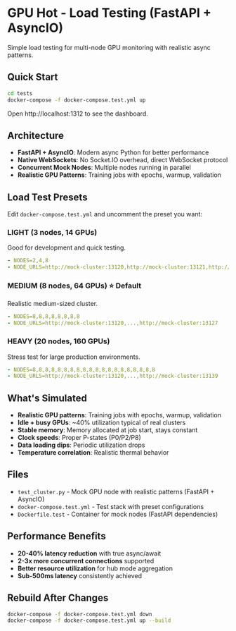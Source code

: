 # GPU Hot - Load Testing (FastAPI + AsyncIO)

Simple load testing for multi-node GPU monitoring with realistic async patterns.

## Quick Start

```bash
cd tests
docker-compose -f docker-compose.test.yml up
```

Open http://localhost:1312 to see the dashboard.

## Architecture

- **FastAPI + AsyncIO**: Modern async Python for better performance
- **Native WebSockets**: No Socket.IO overhead, direct WebSocket protocol
- **Concurrent Mock Nodes**: Multiple nodes running in parallel
- **Realistic GPU Patterns**: Training jobs with epochs, warmup, validation

## Load Test Presets

Edit `docker-compose.test.yml` and uncomment the preset you want:

### LIGHT (3 nodes, 14 GPUs)
Good for development and quick testing.
```yaml
- NODES=2,4,8
- NODE_URLS=http://mock-cluster:13120,http://mock-cluster:13121,http://mock-cluster:13122
```

### MEDIUM (8 nodes, 64 GPUs) ⭐ Default
Realistic medium-sized cluster.
```yaml
- NODES=8,8,8,8,8,8,8,8
- NODE_URLS=http://mock-cluster:13120,...,http://mock-cluster:13127
```

### HEAVY (20 nodes, 160 GPUs)
Stress test for large production environments.
```yaml
- NODES=8,8,8,8,8,8,8,8,8,8,8,8,8,8,8,8,8,8,8,8
- NODE_URLS=http://mock-cluster:13120,...,http://mock-cluster:13139
```

## What's Simulated

- **Realistic GPU patterns**: Training jobs with epochs, warmup, validation
- **Idle + busy GPUs**: ~40% utilization typical of real clusters
- **Stable memory**: Memory allocated at job start, stays constant
- **Clock speeds**: Proper P-states (P0/P2/P8)
- **Data loading dips**: Periodic utilization drops
- **Temperature correlation**: Realistic thermal behavior

## Files

- `test_cluster.py` - Mock GPU node with realistic patterns (FastAPI + AsyncIO)
- `docker-compose.test.yml` - Test stack with preset configurations
- `Dockerfile.test` - Container for mock nodes (FastAPI dependencies)

## Performance Benefits

- **20-40% latency reduction** with true async/await
- **2-3x more concurrent connections** supported
- **Better resource utilization** for hub mode aggregation
- **Sub-500ms latency** consistently achieved

## Rebuild After Changes

```bash
docker-compose -f docker-compose.test.yml down
docker-compose -f docker-compose.test.yml up --build
```
